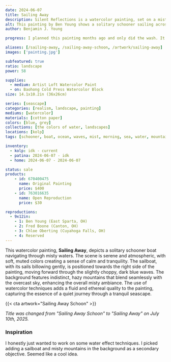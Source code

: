 ```yaml
---
date: 2024-06-07
title: Sailing Away
description: Silent Reflections is a watercolor painting, set on a misty ocean with rolling mountains in the background. The subject of a schooner boat sailing away at sea.
alt: This painting by Ben Young shows a solitary schooner sailing across a sea, in a muted watercolor landscape shrouded in a misty atmosphere.
author: Benjamin J. Young

progress: I planned this painting months ago and only did the wash. It sat until I started working on a commission, after completing Silent Reflections. Sitting in the park outside the Stark County court house, I somehow completed this quickly, working on it in between the drying layers of my other painting. This painting just seemed to "click" and I stayed what I assume most watercolor artists refer as "loose".

aliases: [/sailing-away, /sailing-away-schoon, /artwork/sailing-away]
images: ['painting.jpg']

subfeatured: true
ratio: landscape
power: 58

supplies:
  - medium: Artist Loft Watercolor Paint
  - on: Baohong Cold Press Watercolor Block
size: 14.1x10.2in (36x26cm)

series: [seascape]
categories: [realism, landscape, painting]
mediums: [watercolor]
materials: [cotton paper]
colors: [blue, grey]
collections: [the colors of water, landscapes]
locations: [kolp]
tags: [schooner, boat, ocean, waves, mist, morning, sea, water, mountains, outdoors, spring, cool]

inventory:
  - kolp: idk - current
  - patina: 2024-06-07 - idk
  - home: 2024-06-07 - 2024-06-07

status: sale
products:
    - id: 670400475
      name: Original Painting
      price: $400
    - id: 763016635
      name: Open Reproduction
      price: $30

reproductions:
  - 9x12in:
    - 1: Ben Young (East Sparta, OH)
    - 2: Fred Boone (Canton, OH)
    - 3: Chloe Oberting (Cuyahoga Falls, OH)
    - 4: Reserved
---
```


This watercolor painting, **Sailing Away**, depicts a solitary schooner boat navigating through misty waters. The scene is serene and atmospheric, with soft, muted colors creating a sense of calm and tranquility. The sailboat, with its sails billowing gently, is positioned towards the right side of the painting, moving forward through the slightly choppy, dark blue waves. The background features indistinct, hazy mountains that blend seamlessly with the overcast sky, enhancing the overall misty ambiance. The use of watercolor techniques adds a fluid and ethereal quality to the painting, capturing the essence of a quiet journey through a tranquil seascape.

<!--more-->

{{< cta artwork="Sailing Away Schoon" >}}

_Title was changed from "Sailing Away Schoon" to "Sailing Away" on July 10th, 2025._

### Inspiration ###

I honestly just wanted to work on some water effect techniques. I picked adding a sailboat and misty mountains in the background as a secondary objective. Seemed like a cool idea.